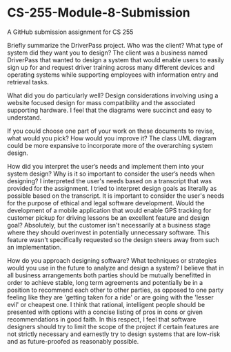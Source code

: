 # CS-255-Module-8-Submission
A GitHub submission assignment for CS 255

Briefly summarize the DriverPass project. Who was the client? What type of system did they want you to design?
The client was a business named DriverPass that wanted to design a system that would enable users to easily sign up for and 
request driver training across many different devices and operating systems while supporting employees with information entry 
and retrieval tasks.

What did you do particularly well?
Design considerations involving using a website focused design for mass compatibility and the associated supporting hardware. 
I feel that the diagrams were succinct and easy to understand.

If you could choose one part of your work on these documents to revise, what would you pick? How would you improve it?
The class UML diagram could be more expansive to incorporate more of the overarching system design.

How did you interpret the user’s needs and implement them into your system design? Why is it so important to consider the user’s needs when designing?
I interpreted the user's needs based on a transcript that was provided for the assignment. I tried to interpret design goals as 
literally as possible based on the transcript. It is important to consider the user's needs for the purpose of ethical and legal 
software development. Would the development of a mobile application that would enable GPS tracking for customer pickup for driving 
lessons be an excellent feature and design goal? Absolutely, but the customer isn't necessarily at a business stage where they 
should overinvest in potentially unnecessary software. This feature wasn't specifically requested so the design steers away from 
such an implementation.

How do you approach designing software? What techniques or strategies would you use in the future to analyze and design a system?
I believe that in all business arrangements both parties should be mutually benefitted in order to achieve stable, long term 
agreements and potentially be in a position to recommend each other to other parties, as opposed to one party feeling like they 
are 'getting taken for a ride' or are going with the 'lesser evil' or cheapest one. I think that rational, intelligent people 
should be presented with options with a concise listing of pros in cons or given recommendations in good faith. In this respect,
I feel that software designers should try to limit the scope of the project if certain features are not strictly necessary and 
earnestly try to design systems that are low-risk and as future-proofed as reasonably possible.
